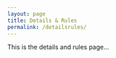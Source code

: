 ```yaml
---
layout: page
title: Details & Rules
permalink: /detailsrules/
---
```


This is the details and rules page...
